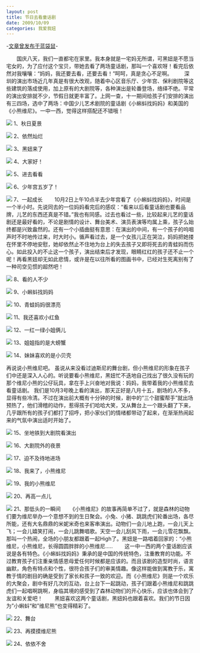 ```yaml
---
layout: post
title: 节日去看童话剧
date: 2009/10/09
categories: 我爱我妞
---
```


-[文章曾发布于蓝袋鼠](http://landaishu.hi2net.com/home/blog_read.asp?id=4175&blogid=75714)-



　　国庆八天，我们一直都宅在家里。我本身就是一宅妈无所谓，可黑妞是不愿当宅女的，为了应付这个宝贝，带她去看了两场童话剧，那叫一个喜欢呀！看完后依然对我嚷嚷：“妈妈，我还要去看，还要去看！”呵呵，真是贪心不足啊。
　　深圳的演出市场近几年真是有很大改观，随着中心区音乐厅、少年宫、保利剧院等这些建筑的落成使用，加上原有的大剧院等，各种演出是轮番登场，络绎不绝。平常的演出安排就不少，节假日就更丰富了。上网一查，十一期间给孩子们安排的演出有三四场，选中了两场：中国少儿艺术剧院的童话剧《小蝌蚪找妈妈》和美国的《小熊维尼》。一中一西，觉得这样搭配还不错哦！

![](/heiniuniu_uploads/upload20083/200910972729702.jpg)
1、秋日夏景

![](/heiniuniu_uploads/upload20083/20091097282959.jpg)
2、依然灿烂

![](/heiniuniu_uploads/upload20083/200910972938386.jpg)
3、黑妞来了

![](/heiniuniu_uploads/upload20083/200910973023851.jpg)
4、大家好！

![](/heiniuniu_uploads/upload20083/200910973210904.jpg)
5、进去看看 

![](/heiniuniu_uploads/upload20083/200910973324942.jpg)
6、少年宫五岁了！

![](/heiniuniu_uploads/upload20083/200910973432229.jpg)
7、一起成长
　　10月2日上午10点半去少年宫看了《小蝌蚪找妈妈》，时间是一个半小时。先说同去的一位妈妈看完后的感叹：“看来以后看童话剧也要看品牌，儿艺的东西还真是不错。”我也有同感。过去也看过一些，比较起来儿艺的童话剧还是最好看的，不论是剧情的设计、舞台美术、演员表演等均属上乘，孩子么始终都是兴致盎然的。还有一个小插曲挺有意思：在演出的中间，有一个孩子的呜咽声时不时地传过来，时大时小。循声看过去，是一个女孩儿正在哭泣，妈妈把她搂在怀里不停地安慰，她却依然止不住地为台上的失去孩子又即将死去的青蛙妈而伤心。如此投入的不止这一个孩子，演出结束后才发现，眼睛红红的孩子还不止一个呢！再看黑妞却无如此悲情，或许是在以往所看的图画书中，已经对生死离别有了一种司空见惯的超然吧！

![](/heiniuniu_uploads/upload20083/200910973629168.jpg)
8、看的人不少

![](/heiniuniu_uploads/upload20083/200910973753754.jpg)
9、小蝌蚪找妈妈

![](/heiniuniu_uploads/upload20083/200910973842139.jpg)
10、青蛙妈妈很漂亮

![](/heiniuniu_uploads/upload20083/20091097404332.jpg)
11、我还喜欢小红鱼

![](/heiniuniu_uploads/upload20083/200910974241771.jpg)
12、一红一绿小姐俩儿

![](/heiniuniu_uploads/upload20083/200910974342529.jpg)
13、姐姐指的是大螃蟹

![](/heiniuniu_uploads/upload20083/200910974443109.jpg)
14、妹妹喜欢的是小贝壳

 再说说小熊维尼吧。
 虽说从来没看过迪斯尼的舞台剧，但小熊维尼的形象在孩子们中还是深入人心的。听说要看小熊维尼，黑妞忙不迭地自己找出了很久没有玩的那个维尼小熊的公仔玩具，拿在手上兴奋地对我说：妈妈，我带着我的小熊维尼去看童话剧。
 我们是10月3号晚上看的演出，那天正好是八月十五，剧场的人不多，显得有些冷清。不过在演出前大概有十分钟的时候，剧中的“三个甜蜜帮手”就出场预热了，他们滑稽的动作，惹得孩子们哈哈大笑，又从舞台上一个跟头翻了下来，几乎跟所有的孩子们都打了招呼，把小家伙们的情绪都带动了起来，在渐渐热闹起来的气氛中演出适时开始了。

![](/heiniuniu_uploads/upload20083/200910983631268.jpg)
15、坐地铁到大剧院看演出

![](/heiniuniu_uploads/upload20083/200910983717829.jpg)
16、大剧院外的夜景

![](/heiniuniu_uploads/upload20083/200910983748596.jpg)
17、迫不及待地进场

![](/heiniuniu_uploads/upload20083/200910983934212.jpg)
18、我来了，小熊维尼

![](/heiniuniu_uploads/upload20083/200910984045482.jpg)
19、我的小熊维尼

![](/heiniuniu_uploads/upload20083/200910984154540.jpg)
20、再高一点儿

![](/heiniuniu_uploads/upload20083/200910984258313.jpg)
21、那低头的一瞬间
　　《小熊维尼》的故事再简单不过了，就是森林的动物们要为维尼举办一个意想不到的生日聚会。小兔、小猪、跳跳虎们轮番出场，各尽所能，还有大名鼎鼎的米妮米奇也来客串演出。动物们一会儿地上跑，一会儿天上飞；一会儿嬉笑打闹，一会儿跳舞唱歌。天空一会儿刮风下雨，一会儿雪花飘飘。那叫一个热闹，全场的小朋友都跟着一起High了。黑妞是一路唱着回家的：“小熊维尼，小熊维尼，长得圆圆胖胖的小熊维尼.....
　　这一中一西的两个童话剧应该说是各有特色。《小蝌蚪找妈妈》秉承的是中国的传统特色，注重教育的功能。不过教育孩子们注重亲情感恩母爱任何时候都是应该的。而且该剧的造型时尚，语言幽默，角色有特点和个性，很符合孩子们的审美情趣。像这样能做到寓教于乐，寓教于情的剧目的确是受到了家长和孩子一致的欢迎。而《小熊维尼》则是一个欢乐的大聚会，剧中有好几次的互动，台上台下一起跳动，孩子们跟着小熊维尼和跳跳虎们一起唱啊跳啊，身临其境的感受到了森林动物们的开心快乐，应该也体会到了友谊和关爱吧！
　　黑妞喜欢这两个童话剧，黑妞妈也跟着喜欢。我们的节日因为”小蝌蚪“和”维尼熊“也变得精彩了。

![](/heiniuniu_uploads/upload20083/200910984531120.jpg)
22、舞台

![](/heiniuniu_uploads/upload20083/200910984612205.jpg)
23、再摸摸维尼熊

![](/heiniuniu_uploads/upload20083/200910984716685.jpg)
24、依依不舍





